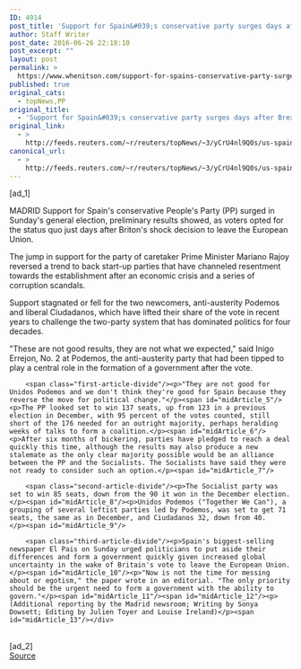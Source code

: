 ```yaml
---
ID: 4914
post_title: 'Support for Spain&#039;s conservative party surges days after Brexit'
author: Staff Writer
post_date: 2016-06-26 22:18:10
post_excerpt: ""
layout: post
permalink: >
  https://www.whenitson.com/support-for-spains-conservative-party-surges-days-after-brexit/
published: true
original_cats:
  - topNews,PP
original_title:
  - 'Support for Spain&#039;s conservative party surges days after Brexit'
original_link:
  - >
    http://feeds.reuters.com/~r/reuters/topNews/~3/yCrU4nl9Q0s/us-spain-election-idUSKCN0ZB0XY
canonical_url:
  - >
    http://feeds.reuters.com/~r/reuters/topNews/~3/yCrU4nl9Q0s/us-spain-election-idUSKCN0ZB0XY
---
```

 [ad_1]
<br><div id="articleText">
<span id="midArticle_start"/>

<span id="midArticle_0"/><span class="focusParagraph" readability="6"><p><span class="articleLocation">MADRID</span> Support for Spain's conservative People's Party (PP) surged in Sunday's general election, preliminary results showed, as voters opted for the status quo just days after Briton's shock decision to leave the European Union.</p></span><span id="midArticle_1"/><p>The jump in support for the party of caretaker Prime Minister Mariano Rajoy reversed a trend to back start-up parties that have channeled resentment towards the establishment after an economic crisis and a series of corruption scandals.</p><span id="midArticle_2"/><p>Support stagnated or fell for the two newcomers, anti-austerity Podemos and liberal Ciudadanos, which have lifted their share of the vote in recent years to challenge the two-party system that has dominated politics for four decades.</p><span id="midArticle_3"/><p>"These are not good results, they are not what we expected," said Inigo Errejon, No. 2 at Podemos, the anti-austerity party that had been tipped to play a central role in the formation of a government after the vote.</p><span id="midArticle_4"/>
        
        <span class="first-article-divide"/><p>"They are not good for Unidos Podemos and we don't think they're good for Spain because they reverse the move for political change."</p><span id="midArticle_5"/><p>The PP looked set to win 137 seats, up from 123 in a previous election in December, with 95 percent of the votes counted, still short of the 176 needed for an outright majority, perhaps heralding weeks of talks to form a coalition.</p><span id="midArticle_6"/><p>After six months of bickering, parties have pledged to reach a deal quickly this time, although the results may also produce a new stalemate as the only clear majority possible would be an alliance between the PP and the Socialists. The Socialists have said they were not ready to consider such an option.</p><span id="midArticle_7"/>
        
        <span class="second-article-divide"/><p>The Socialist party was set to win 85 seats, down from the 90 it won in the December election.</p><span id="midArticle_8"/><p>Unidos Podemos ("Together We Can"), a grouping of several leftist parties led by Podemos, was set to get 71 seats, the same as in December, and Ciudadanos 32, down from 40.    </p><span id="midArticle_9"/>
        
        <span class="third-article-divide"/><p>Spain's biggest-selling newspaper El Pais on Sunday urged politicians to put aside their differences and form a government quickly given increased global uncertainty in the wake of Britain's vote to leave the European Union.</p><span id="midArticle_10"/><p>"Now is not the time for messing about or egotism," the paper wrote in an editorial. "The only priority should be the urgent need to form a government with the ability to govern."</p><span id="midArticle_11"/><span id="midArticle_12"/><p> (Additional reporting by the Madrid newsroom; Writing by Sonya Dowsett; Editing by Julien Toyer and Louise Ireland)</p><span id="midArticle_13"/></div>
<br>[ad_2]
<br><a href="http://feeds.reuters.com/~r/reuters/topNews/~3/yCrU4nl9Q0s/us-spain-election-idUSKCN0ZB0XY">Source </a>